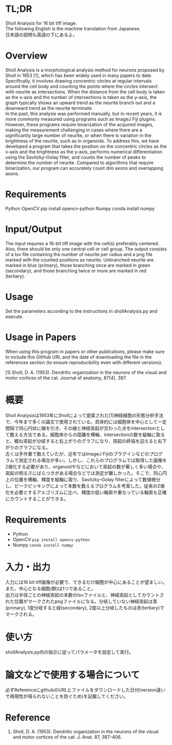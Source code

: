 # TL;DR
Sholl Analysis for 16 bit tiff image.  
The following English is the machine translation from Japanese.  
日本語の説明も英語の下にあるよ。  

# Overview
Sholl Analysis is a morphological analysis method for neurons proposed by Sholl in 1953 [1], which has been widely used in many papers to date. Specifically, it involves drawing concentric circles at regular intervals around the cell body and counting the points where the circles intersect with neurite as intersections. When the distance from the cell body is taken as the x-axis and the number of intersections is taken as the y-axis, the graph typically shows an upward trend as the neurite branch out and a downward trend as the neurite terminate.  
In the past, this analysis was performed manually, but in recent years, it is more commonly measured using programs such as ImageJ Fiji plugins. However, these programs require binarization of the acquired images, making the measurement challenging in cases where there are a significantly large number of neurite, or when there is variation in the brightness of the neurite, such as in organoids. To address this, we have developed a program that takes the position on the concentric circles as the x-axis and the brightness as the y-axis, performs numerical differentiation using the Savitzky–Golay filter, and counts the number of peaks to determine the number of neurite. Compared to algorithms that require binarization, our program can accurately count dim axons and overlapping axons.

# Requirements
Python
OpenCV
pip install opencv-python
Numpy
conda install numpy

# Input/Output
The input requires a 16-bit tiff image with the cell(s) preferably centered. Also, there should be only one central cell or cell group.
The output consists of a tsv file containing the number of neurite per radius and a png file marked with the counted positions as neurite. Unbranched neurite are marked in blue (primary), those branching once are marked in green (secondary), and those branching twice or more are marked in red (tertiary).

# Usage
Set the parameters according to the instructions in shollAnalysis.py and execute.

# Usage in Papers
When using this program in papers or other publications, please make sure to include this GitHub URL and the date of downloading the file in the references section (to ensure reproducibility even with different versions).

[1] Sholl, D. A. (1953). Dendritic organization in the neurons of the visual and motor cortices of the cat. Journal of anatomy, 87(4), 387.

# 概要
Sholl Analysisは1953年にShollによって提案された[1]神経細胞の形態分析手法で、今年まで多くの論文で使用されている。具体的には細胞体を中心として一定間隔で同心円状に線を引き、その線と神経突起が交わった点をintersectionとして数える方法である。細胞体からの距離を横軸、intersectionの数を縦軸に取ると、概ね突起が分岐すると右上がりのグラフになり、突起の終端を迎えると右下がりのグラフになる。  
古くは手作業で数えていたが、近年ではImageJ Fijiのプラグインなどのプログラムで測定される場合が多い。しかし、これらのプログラムでは取得した画像を2値化する必要があり、organoidやなどにおいて突起の数が著しく多い場合や、突起の明るさにばらつきがある場合などでは測定が難しかった。そこで、同心円上の位置を横軸、輝度を縦軸に取り、Savitzky–Golay filterによって数値微分し、ピークピッキングによって本数を数えるプログラムを考案した。従来の2値化を必要とするアルゴリズムに比べ、輝度の低い軸索や重なっている軸索も正確にカウントすることができる。  

# Requirements
* Python
* OpenCV
```pip install opencv-python```
* Numpy
```conda install numpy```

# 入力・出力
入力には16 bit tiff画像が必要で、できるだけ細胞が中心にあることが望ましい。また、中心となる細胞(群)は1つであること。  
出力は半径ごとの神経突起の本数のtsvファイルと、神経突起としてカウントされた位置がマークされたpngファイルになる。分岐していない神経突起は青(primary), 1度分岐すると緑(secondary), 2度以上分岐したものは赤(tertiary)でマークされる。  

# 使い方
shollAnalysis.py内の指示に従ってパラメータを設定して実行。

# 論文などで使用する場合について
必ずReferenceにgithubのURLとファイルをダウンロードした日付(version違いで再現性が得られないことを防ぐため)を記載してください。  

# Reference
1. Sholl, D. A. (1953). Dendritic organization in the neurons of the visual and motor cortices of the cat. J. Anat. 87, 387–406.
